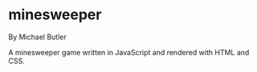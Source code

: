 minesweeper
===========
By Michael Butler

A minesweeper game written in JavaScript and rendered with HTML and CSS.



